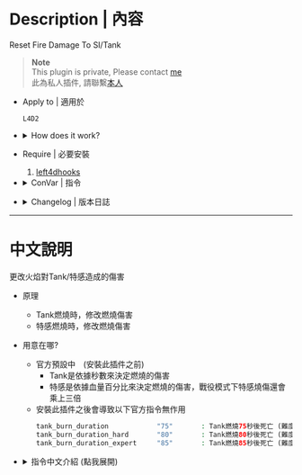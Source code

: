 # Description | 內容
Reset Fire Damage To SI/Tank

> __Note__ <br/>
This plugin is private, Please contact [me](/#私人插件列表-private-plugins-list)<br/>
此為私人插件, 請聯繫[本人](/#私人插件列表-private-plugins-list)

* Apply to | 適用於
	```
	L4D2
	```

* <details><summary>How does it work?</summary>

	* Modify tank burn damage instead of die in certain seconds
	* After install this plugin, the following officla cvars are not working anymore
		```php
		tank_burn_duration            "75"       : Number of seconds a burning Tank takes to die in easy, normal, versus and survival
		tank_burn_duration_hard       "80"       : Number of seconds a burning Tank takes to die in hard
		tank_burn_duration_expert     "85"       : Number of seconds a burning Tank takes to die in expert
		```
		
</details>

* Require | 必要安裝
	1. [left4dhooks](https://forums.alliedmods.net/showthread.php?t=321696)

* <details><summary>ConVar | 指令</summary>

	* cfg/sourcemod/l4d2_si_fire_damage.cfg
		```php
		// 0=Plugin off, 1=Plugin on.
		l4d2_si_fire_damage_enable "1"

		// Burn damage amount applied to the Smoker. (around every 0.18 seconds). 
		// 0=No Burn Damage (Extinguish Fire), -1=Game Default
		l4d2_si_fire_damage_smoker_modify "2"

		// Burn damage amount applied to the Boomer. (around every 0.18 seconds). 
		// 0=No Burn Damage (Extinguish Fire), -1=Game Default
		l4d2_si_fire_damage_boomer_modify "1"

		// Burn damage amount applied to the Hunter. (around every 0.18 seconds). 
		// 0=No Burn Damage (Extinguish Fire), -1=Game Default
		l4d2_si_fire_damage_hunter_modify "2"

		// Burn damage amount applied to the Spitter. (around every 0.18 seconds). 
		// 0=No Burn Damage (Extinguish Fire), -1=Game Default
		l4d2_si_fire_damage_spitter_modify "2"

		// Burn damage amount applied to the Jockey. (around every 0.18 seconds). 
		// 0=No Burn Damage (Extinguish Fire), -1=Game Default
		l4d2_si_fire_damage_jockey_modify "5"

		// Burn damage amount applied to the Charger. (around every 0.18 seconds). 
		// 0=No Burn Damage (Extinguish Fire), -1=Game Default
		l4d2_si_fire_damage_charger_modify "8"

		// Burn damage amount applied to the Tank. (around every 0.18 seconds). 
		// 0=No Burn Damage (Extinguish Fire), -1=Game Default
		l4d2_si_fire_damage_tank_modify "10"
		```
</details>

* <details><summary>Changelog | 版本日誌</summary>

	* v1.1 (2024-2-7)
		* Change plugin name
		* Update Cvars
		* Apply to all SI
		* Require left4dhooks

	* v1.0 (2024-1-28)
		* Initial Release
</details>

- - - -
# 中文說明
更改火焰對Tank/特感造成的傷害

* 原理
	* Tank燃燒時，修改燃燒傷害
	* 特感燃燒時，修改燃燒傷害

* 用意在哪?
    * 官方預設中　(安裝此插件之前)
		* Tank是依據秒數來決定燃燒的傷害
		* 特感是依據血量百分比來決定燃燒的傷害，戰役模式下特感燒傷還會乘上三倍
	* 安裝此插件之後會導致以下官方指令無作用
		```php
		tank_burn_duration            "75"       : Tank燃燒75秒後死亡 (難度為簡單/一般/或模式為對抗/生存)
		tank_burn_duration_hard       "80"       : Tank燃燒80秒後死亡 (難度為進階)
		tank_burn_duration_expert     "85"       : Tank燃燒85秒後死亡 (難度為專家)
		```

* <details><summary>指令中文介紹 (點我展開)</summary>

	* cfg/sourcemod/l4d2_si_fire_damage.cfg
		```php
		// 0=關閉插件, 1=啟動插件
		l4d2_si_fire_damage_enable "1"

		// Smoker的燃燒傷害值 (大約每0.18秒燒傷一次). 
		// 0=無火傷，不會著火, -1=遊戲預設燒傷
		l4d2_si_fire_damage_smoker_modify "2"

		// Boomer的燃燒傷害值 (大約每0.18秒燒傷一次). 
		// 0=無火傷，不會著火, -1=遊戲預設燒傷
		l4d2_si_fire_damage_boomer_modify "1"

		// Hunter的燃燒傷害值 (大約每0.18秒燒傷一次). 
		// 0=無火傷，不會著火, -1=遊戲預設燒傷
		l4d2_si_fire_damage_hunter_modify "2"

		// Spitter的燃燒傷害值 (大約每0.18秒燒傷一次). 
		// 0=無火傷，不會著火, -1=遊戲預設燒傷
		l4d2_si_fire_damage_spitter_modify "2"

		// Jockey的燃燒傷害值 (大約每0.18秒燒傷一次). 
		// 0=無火傷，不會著火, -1=遊戲預設燒傷
		l4d2_si_fire_damage_jockey_modify "5"

		// Charger的燃燒傷害值 (大約每0.18秒燒傷一次). 
		// 0=無火傷，不會著火, -1=遊戲預設燒傷
		l4d2_si_fire_damage_charger_modify "8"

		// Tank的燃燒傷害值 (大約每0.18秒燒傷一次). 
		// 0=無火傷，不會著火, -1=遊戲預設燒傷
		l4d2_si_fire_damage_tank_modify "10"
		```
</details>
